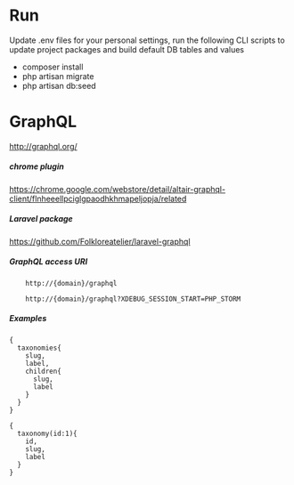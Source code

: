 # Run
Update .env files for your personal settings,
run the following CLI scripts to update project packages and build default DB tables and values

- composer install
- php artisan migrate
- php artisan db:seed


# GraphQL
http://graphql.org/

##### chrome plugin
https://chrome.google.com/webstore/detail/altair-graphql-client/flnheeellpciglgpaodhkhmapeljopja/related

##### Laravel package
https://github.com/Folkloreatelier/laravel-graphql

##### GraphQL access URI
```
    http://{domain}/graphql
```

```
    http://{domain}/graphql?XDEBUG_SESSION_START=PHP_STORM
```

##### Examples
```
{
  taxonomies{
    slug,
    label,
    children{
      slug, 
      label
    }
  }
}

{
  taxonomy(id:1){
    id,
    slug,
    label
  }
}
```